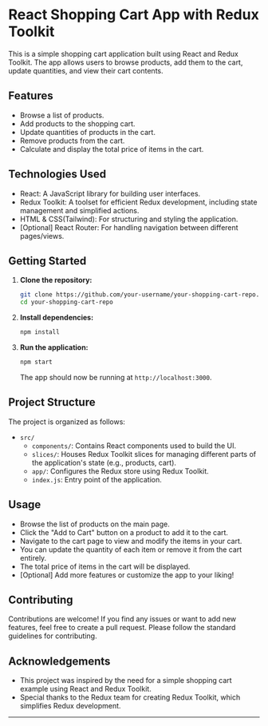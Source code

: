

# React Shopping Cart App with Redux Toolkit

This is a simple shopping cart application built using React and Redux Toolkit. The app allows users to browse products, add them to the cart, update quantities, and view their cart contents.

## Features

- Browse a list of products.
- Add products to the shopping cart.
- Update quantities of products in the cart.
- Remove products from the cart.
- Calculate and display the total price of items in the cart.

## Technologies Used

- React: A JavaScript library for building user interfaces.
- Redux Toolkit: A toolset for efficient Redux development, including state management and simplified actions.
- HTML & CSS(Tailwind): For structuring and styling the application.
- [Optional] React Router: For handling navigation between different pages/views.

## Getting Started

1. **Clone the repository:**

   ```bash
   git clone https://github.com/your-username/your-shopping-cart-repo.git
   cd your-shopping-cart-repo
   ```

2. **Install dependencies:**

   ```bash
   npm install
   ```

3. **Run the application:**

   ```bash
   npm start
   ```

   The app should now be running at `http://localhost:3000`.

## Project Structure

The project is organized as follows:

- `src/`
  - `components/`: Contains React components used to build the UI.
  - `slices/`: Houses Redux Toolkit slices for managing different parts of the application's state (e.g., products, cart).
  - `app/`: Configures the Redux store using Redux Toolkit.
  - `index.js`: Entry point of the application.

## Usage

- Browse the list of products on the main page.
- Click the "Add to Cart" button on a product to add it to the cart.
- Navigate to the cart page to view and modify the items in your cart.
- You can update the quantity of each item or remove it from the cart entirely.
- The total price of items in the cart will be displayed.
- [Optional] Add more features or customize the app to your liking!

## Contributing

Contributions are welcome! If you find any issues or want to add new features, feel free to create a pull request. Please follow the standard guidelines for contributing.



## Acknowledgements

- This project was inspired by the need for a simple shopping cart example using React and Redux Toolkit.
- Special thanks to the Redux team for creating Redux Toolkit, which simplifies Redux development.

---

